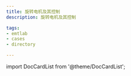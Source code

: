 ```yaml
---
title: 旋转电机及其控制
description: 旋转电机及其控制

tags:
- emtlab
- cases
- directory

---
```


import DocCardList from '@theme/DocCardList';

<DocCardList />